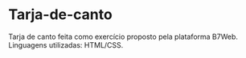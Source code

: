 # Tarja-de-canto
Tarja de canto feita como exercício proposto pela plataforma B7Web. Linguagens utilizadas: HTML/CSS.
